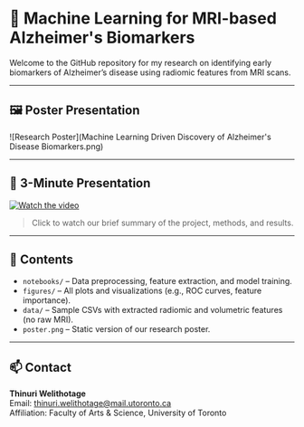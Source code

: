 # 🧠 Machine Learning for MRI-based Alzheimer's Biomarkers

Welcome to the GitHub repository for my research on identifying early biomarkers of Alzheimer’s disease using radiomic features from MRI scans.

---

## 🖼️ Poster Presentation

![Research Poster](Machine Learning Driven Discovery of Alzheimer's Disease Biomarkers.png)

---

## 🎥 3-Minute Presentation

[![Watch the video](https://img.youtube.com/vi/W4WdSREN0iU/0.jpg)](https://www.youtube.com/watch?v=W4WdSREN0iU)

> Click to watch our brief summary of the project, methods, and results.

---

## 📁 Contents

- `notebooks/` – Data preprocessing, feature extraction, and model training.
- `figures/` – All plots and visualizations (e.g., ROC curves, feature importance).
- `data/` – Sample CSVs with extracted radiomic and volumetric features (no raw MRI).
- `poster.png` – Static version of our research poster.

---

## 📫 Contact

**Thinuri Welithotage**  
Email: [thinuri.welithotage@mail.utoronto.ca](mailto:thinuri.welithotage@mail.utoronto.ca)  
Affiliation: Faculty of Arts & Science, University of Toronto
